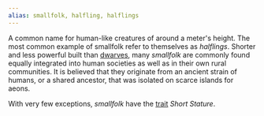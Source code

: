 ```yaml
---
alias: smallfolk, halfling, halflings
---
```

   
A common name for human-like creatures of around a meter's height. The most common example of smallfolk refer to themselves as _halflings_. Shorter and less powerful built than [dwarves](../../Character%20Options/Sapient%20Species/Dwarves.md), many _smallfolk_ are commonly found equally integrated into human societies as well as in their own rural communities. It is believed that they originate from an ancient strain of humans, or a shared ancestor, that was isolated on scarce islands for aeons.    
   
With very few exceptions, _smallfolk_ have the [trait](../../Character%20Options/Traits.md) _Short Stature_.